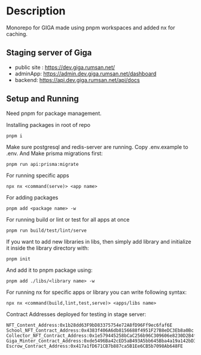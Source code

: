 # Description   
   
Monorepo for GIGA made using pnpm workspaces and added nx for caching.

## Staging server of Giga 
- public site : https://dev.giga.rumsan.net/
- adminApp: https://admin.dev.giga.rumsan.net/dashboard
- backend: https://api.dev.giga.rumsan.net/api/docs

## Setup and Running

Need pnpm for package management. 

Installing packages in root of repo

``` 
pnpm i
```

Make sure postgresql and redis-server are running.
Copy .env.example to .env. And Make prisma migrations first:

```
pnpm run api:prisma:migrate
```

For running specific apps

```
npx nx <command(serve)> <app name>
```

For adding packages

```
pnpm add <package name> -w
```

For running build or lint or test for all apps at once

```
pnpm run build/test/lint/serve
```

If you want to add new libraries in libs, then simply add library and initialize it inside the library directory with:

```
pnpm init
```

And add it to pnpm package using:

```
pnpm add ./libs/<library name> -w
```

For running nx for specific apps or library you can write following syntax:

```
npx nx <command(build,lint,test,serve)> <apps/libs name>
```

Contract Addresses deployed for testing in stage server:
```
NFT_Content_Address:0x1b28dd63F9bD83375754e72A8fD96Ff9ec6faf6E
School_NFT_Contract_Address:0x4383f406A6db8156688f4951F27B8eDC3Eb8a0Bc
Collector_NFT_Contract_Address:0x1e579445258bCaC256b96C309606e8230D2B4f9c
Giga_Minter_Contract_Address:0xde5496Ba42cED5aB493A5bb645Bba4a19a142bD3
Escrow_Contract_Address:0x417a1fD671CB7b887ca5B1Ee6CB5b7098Ab648FE
```
